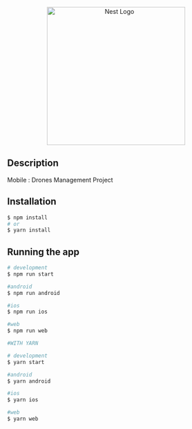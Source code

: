 <p align="center">
    <a href="http://nestjs.com/" target="blank">
        <img src="https://user-images.githubusercontent.com/10083265/91772328-0f84e200-ebbb-11ea-81ce-2c4685405d82.png" width="320" alt="Nest Logo" />
    </a>
</p>

## Description

Mobile : Drones Management Project

## Installation

```bash
$ npm install
# or
$ yarn install
```


## Running the app

```bash
# development
$ npm run start

#android
$ npm run android

#ios
$ npm run ios

#web
$ npm run web

#WITH YARN

# development
$ yarn start

#android
$ yarn android

#ios
$ yarn ios

#web
$ yarn web
```
